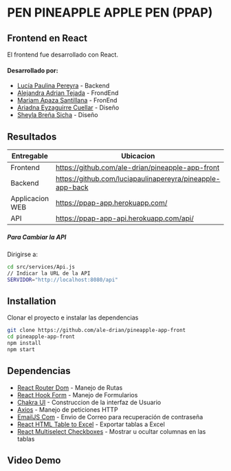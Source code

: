# PEN PINEAPPLE APPLE PEN (PPAP)

## Frontend en React
El frontend fue desarrollado con React. 

#### Desarrollado por:
- [Lucía Paulina Pereyra](https://github.com/luciapaulinapereyra) - Backend
- [Alejandra Adrian Tejada](https://github.com/ale-drian) - FrondEnd
- [Mariam Apaza Santillana](https://github.com/mapaza) - FronEnd
- [Ariadna Eyzaguirre Cuellar](https://github.com/ariaeyza) - Diseño
- [Sheyla Breña Sicha](https://github.com/ariaeyza) - Diseño

## Resultados

| Entregable | Ubicacion |
| ------ | ------ |
| Frontend |https://github.com/ale-drian/pineapple-app-front |
| Backend | https://github.com/luciapaulinapereyra/pineapple-app-back |
| Applicacion WEB | https://ppap-app.herokuapp.com/ |
| API | https://ppap-app-api.herokuapp.com/api/ |

##### Para Cambiar la API 
Dirigirse a:
```sh
cd src/services/Api.js
// Indicar la URL de la API
SERVIDOR="http://localhost:8080/api"
```

## Installation
Clonar el proyecto e instalar las dependencias
```sh
git clone https://github.com/ale-drian/pineapple-app-front
cd pineapple-app-front
npm install
npm start
```

## Dependencias
- [React Router Dom](https://v5.reactrouter.com/web/guides/quick-start) - Manejo de Rutas
- [React Hook Form](https://react-hook-form.com/) - Manejo de Formularios
- [Chakra UI](https://chakra-ui.com/) - Construccion de la interfaz de Usuario
- [Axios](https://www.npmjs.com/package/axios?__cf_chl_captcha_tk__=Xuu6cXSdGwtJQs5EpNobR_lxidMXNa4.E14nioPjcgw-1637774081-0-gaNycGzNB30) - Manejo de peticiones HTTP
- [EmailJS Com](https://www.emailjs.com/docs/examples/reactjs/) - Envio de Correo para recuperación de contraseña
- [React HTML Table to Excel](https://www.npmjs.com/package/react-html-table-to-excel) - Exportar tablas a Excel
- [React Multiselect Checkboxes](https://www.npmjs.com/package/react-multiselect-checkboxes) - Mostrar u ocultar columnas en las tablas

## Video Demo
